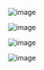 ![image](https://github.com/user-attachments/assets/f3cbb975-6cb2-473d-a287-2f4a84429e8c)




![image](https://github.com/user-attachments/assets/3c06ed26-f2f3-445b-9867-c562796a06dd)



![image](https://github.com/user-attachments/assets/8e2043e5-98e0-4f9f-be91-f75c540499cd)



![image](https://github.com/user-attachments/assets/4dbdc9b3-ee0c-4b50-9558-02998902557d)
